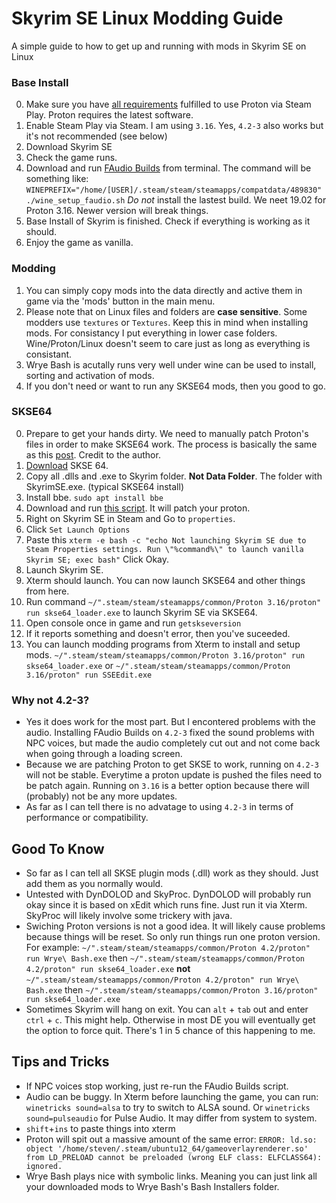 # Skyrim SE Linux Modding Guide
A simple guide to how to get up and running with mods in Skyrim SE on Linux 

### Base Install
0. Make sure you have [all requirements](https://github.com/ValveSoftware/Proton/wiki/Requirements) fulfilled to use Proton via Steam Play. Proton requires the latest software.
1. Enable Steam Play via Steam. I am using `3.16`. Yes, `4.2-3` also works but it's not recommended (see below) 
2. Download Skyrim SE
3. Check the game runs. 
4. Download and run [FAudio Builds](https://github.com/Kron4ek/FAudio-Builds/releases/download/19.02/faudio-19.02.tar.xz) from terminal. The command will be something like: `WINEPREFIX="/home/[USER]/.steam/steam/steamapps/compatdata/489830" ./wine_setup_faudio.sh` *Do not* install the lastest build. We neet 19.02 for Proton 3.16. Newer version will break things.
5. Base Install of Skyrim is finished. Check if everything is working as it should. 
6. Enjoy the game as vanilla.

### Modding
1. You can simply copy mods into the data directly and active them in game via the 'mods' button in the main menu. 
2. Please note that on Linux files and folders are **case sensitive**. Some modders use `textures` or `Textures`. Keep this in mind when installing mods. For consistancy I put everything in lower case folders. Wine/Proton/Linux doesn't seem to care just as long as everything is consistant. 
3. Wrye Bash is acutally runs very well under wine can be used to install, sorting and activation of mods.
4. If you don't need or want to run any SKSE64 mods, then you good to go. 

### SKSE64
0. Prepare to get your hands dirty. We need to manually patch Proton's files in order to make SKSE64 work. The process is basically the same as this [post](https://www.reddit.com/r/SteamPlay/comments/9uro22/fallout_4_how_to_get_fallout_4_script_extender/). Credit to the author.
1. [Download](https://skse.silverlock.org/) SKSE 64. 
2. Copy all .dlls and .exe to Skyrim folder. **Not Data Folder**. The folder with SkyrimSE.exe. (typical SKSE64 install)
3. Install bbe. `sudo apt install bbe`
4. Download and run [this script](https://raw.githubusercontent.com/spooknik/SkyrimSE-Linux-Modding/master/patch_proton.sh). It will patch your proton. 
5. Right on Skyrim SE in Steam and Go to `properties`. 
6. Click `Set Launch Options`
7. Paste this `xterm -e bash -c "echo Not launching Skyrim SE due to Steam Properties settings. Run \"%command%\" to launch vanilla Skyrim SE; exec bash"` Click Okay.
8. Launch Skyrim SE.
9. Xterm should launch. You can now launch SKSE64 and other things from here.
10. Run command `~/".steam/steam/steamapps/common/Proton 3.16/proton" run skse64_loader.exe` to launch Skyrim SE via SKSE64.
11. Open console once in game and run `getskseversion`
12. If it reports something and doesn't error, then you've suceeded. 
13. You can launch modding programs from Xterm to install and setup mods. `~/".steam/steam/steamapps/common/Proton 3.16/proton" run skse64_loader.exe` or  `~/".steam/steam/steamapps/common/Proton 3.16/proton" run SSEEdit.exe`

### Why not 4.2-3?
* Yes it does work for the most part. But I encontered problems with the audio. Installing FAudio Builds on `4.2-3` fixed the sound problems with NPC voices, but made the audio completely cut out and not come back when going through a loading screen.
* Because we are patching Proton to get SKSE to work, running on `4.2-3` will not be stable. Everytime a proton update is pushed the files need to be patch again. Running on `3.16` is a better option because there will (probably) not be any more updates. 
* As far as I can tell there is no advatage to using `4.2-3` in terms of performance or compatibility.

## Good To Know
* So far as I can tell all SKSE plugin mods (.dll) work as they should. Just add them as you normally would.
* Untested with DynDOLOD and SkyProc. DynDOLOD will probably run okay since it is based on xEdit which runs fine. Just run it via Xterm. SkyProc will likely involve some trickery with java. 
* Swiching Proton versions is not a good idea. It will likely cause problems because things will be reset. So only run things run one proton version. For example: `~/".steam/steam/steamapps/common/Proton 4.2/proton" run Wrye\ Bash.exe` then `~/".steam/steam/steamapps/common/Proton 4.2/proton" run skse64_loader.exe` **not** `~/".steam/steam/steamapps/common/Proton 4.2/proton" run Wrye\ Bash.exe` then `~/".steam/steam/steamapps/common/Proton 3.16/proton" run skse64_loader.exe`
* Sometimes Skyrim will hang on exit. You can `alt` + `tab` out and enter `ctrl` + `c`. This might help. Otherwise in most DE you will eventually get the option to force quit. There's 1 in 5 chance of this happening to me. 

## Tips and Tricks
* If NPC voices stop working, just re-run the FAudio Builds script.
* Audio can be buggy. In Xterm before launching the game, you can run: `winetricks sound=alsa` to try to switch to ALSA sound. Or `winetricks sound=pulseaudio` for Pulse Audio. It may differ from system to system.
* `shift`+`ins` to paste things into xterm
* Proton will spit out a massive amount of the same error: `ERROR: ld.so: object '/home/steven/.steam/ubuntu12_64/gameoverlayrenderer.so' from LD_PRELOAD cannot be preloaded (wrong ELF class: ELFCLASS64): ignored.`
* Wrye Bash plays nice with symbolic links. Meaning you can just link all your downloaded mods to Wrye Bash's Bash Installers folder. 
